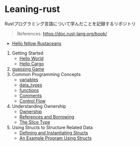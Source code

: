 # Leaning-rust

Rustプログラミング言語について学んだことを記録するリポジトリ

> References: https://doc.rust-lang.org/book/

- [Hello fellow Rustaceans](https://github.com/ittoku-ky73/leaning-rust/tree/main/projects/hello_fellow_rustaceans)

1. Getting Started
   - [Hello World](https://github.com/ittoku-ky73/leaning-rust/tree/main/projects/hello_world)
   - [Hello Cargo](https://github.com/ittoku-ky73/leaning-rust/tree/main/projects/hello_cargo)
2. [guessing Game](https://github.com/ittoku-ky73/leaning-rust/tree/main/projects/guessing_game)
3. Common Programming Concepts
   - [variables](https://github.com/ittoku-ky73/leaning-rust/tree/main/projects/variables)
   - [data_types](https://github.com/ittoku-ky73/leaning-rust/tree/main/projects/data_types)
   - [functions](https://github.com/ittoku-ky73/leaning-rust/tree/main/projects/functions)
   - [Comments](https://github.com/ittoku-ky73/leaning-rust/tree/main/projects/comments)
   - [Control Flow](https://github.com/ittoku-ky73/leaning-rust/tree/main/projects/control_flow)
4. Understanding Ownership
   - [Ownership](https://github.com/ittoku-ky73/leaning-rust/tree/main/projects/ownership)
   - [References and Borrowing](https://github.com/ittoku-ky73/leaning-rust/tree/main/projects/references_and_borrowing)
   - [The Slice Type](https://github.com/ittoku-ky73/leaning-rust/tree/main/projects/slice_type)
5. Using Structs to Structure Related Data
   - [Defining and Instantiating Structs](https://github.com/ittoku-ky73/leaning-rust/tree/main/projects/struct_introduction)
   - [An Example Program Using Structs](https://github.com/ittoku-ky73/leaning-rust/tree/main/projects/struct_rectangle)
